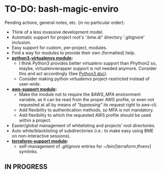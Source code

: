 # TO-DO: bash-magic-enviro
Pending actions, general notes, etc. (in no particular order):
* Think of a less invassive development model.
* Automatic support for project root's '.bme.d/' directory '.gitignore' inclusion.
* Easy support for custom, per-project, modules.
* Find a way for modules to provide their own (formatted) help.
* **[python3-virtualenvs module](./src/bash-magic-enviro_modules/python3-virtualenvs.module):**
  * I think Python3 provides better virtualenv support than Phython2 so, maybe, virtualenvwrapper support is not needed anymore.  Consider this and act accordingly (See [Python3 doc](https://docs.python.org/3/library/venv.html)).
  * Consider making python *virtualenvs* project-restricted instead of user-wide.
* **[aws-support module](./src/bash-magic-enviro_modules/aws-support.module):**
  * Make the module not to require the *$AWS_MFA* environment variable, as it can be read from the proper AWS profile, or even not requested at all by means of *"bypassing"* its request right to aws-cli.
  * Add flexibility to authentication methods, so MFA is not mandatory.
  * Add flexibility to which the requested AWS profile should be used within a project.
* Easier/global management of whitelisting and projects' root directories.
* Auto white/blacklisting of subdirectories (i.e.: to make easy using BME on non-interactive sessions).
* **[terraform-support module](./src/bash-magic-enviro_modules/aws-support.module):**
  * self-management of *.gitignore* entries for ~/bin/[terraform,tfvenv] symlinks.

## IN PROGRESS
